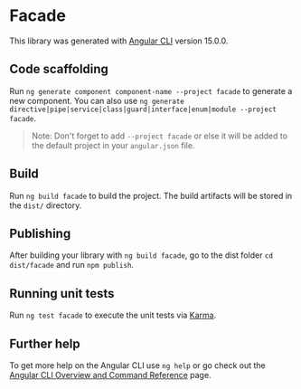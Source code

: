 # Facade

This library was generated with [Angular CLI](https://github.com/angular/angular-cli) version 15.0.0.

## Code scaffolding

Run `ng generate component component-name --project facade` to generate a new component. You can also use `ng generate directive|pipe|service|class|guard|interface|enum|module --project facade`.
> Note: Don't forget to add `--project facade` or else it will be added to the default project in your `angular.json` file. 

## Build

Run `ng build facade` to build the project. The build artifacts will be stored in the `dist/` directory.

## Publishing

After building your library with `ng build facade`, go to the dist folder `cd dist/facade` and run `npm publish`.

## Running unit tests

Run `ng test facade` to execute the unit tests via [Karma](https://karma-runner.github.io).

## Further help

To get more help on the Angular CLI use `ng help` or go check out the [Angular CLI Overview and Command Reference](https://angular.io/cli) page.
